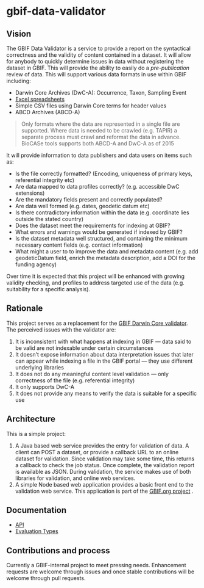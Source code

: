 # gbif-data-validator

## Vision

The GBIF Data Validator is a service to provide a report on the syntactical correctness and the validity of content contained in a dataset.  It will allow for anybody to quickly determine issues in data without registering the dataset in GBIF.  This will provide the ability to easily do a *pre-publication* review of data. This will support various data formats in use within GBIF including:

 - Darwin Core Archives (DwC-A): Occurrence, Taxon, Sampling Event
 - [Excel spreadsheets](http://www.gbif.org/newsroom/news/new-darwin-core-spreadsheet-templates)
 - Simple CSV files using Darwin Core terms for header values
 - ABCD Archives (ABCD-A)

> Only formats where the data are represented in a single file are
> supported.  Where data is needed to be crawled (e.g. TAPIR) a separate
> process must crawl and reformat the data in advance.  BioCASe tools
> supports both ABCD-A and DwC-A as of 2015

It will provide information to data publishers and data users on items such as:

 - Is the file correctly formatted?  (Encoding, uniqueness of primary keys, referential integrity etc)
 - Are data mapped to data profiles correctly? (e.g. accessible DwC extensions)
 - Are the mandatory fields present and correctly populated?
 - Are data well formed (e.g. dates, geodetic datum etc)
 - Is there contradictory information within the data (e.g. coordinate lies outside the stated country)
 - Does the dataset meet the requirements for indexing at GBIF?
 - What errors and warnings would be generated if indexed by GBIF?
 - Is the dataset metadata well structured, and containing the minimum necessary content fields (e.g. contact information)
 - What might a user to to improve the data and metadata content (e.g. add geodeticDatum field, enrich the metadata description, add a DOI for the funding agency)

Over time it is expected that this project will be enhanced with growing validity checking, and profiles to address targeted use of the data (e.g. suitability for a specific analysis).

## Rationale

This project serves as a replacement for the [GBIF Darwin Core validator](http://tools.gbif.org/dwca-validator).  The perceived issues with the validator are:

1. It is inconsistent with what happens at indexing in GBIF — data said to be valid are not indexable under certain circumstances
2. It doesn’t expose information about data interpretation issues that later can appear while indexing a file in the GBIF portal — they use different underlying libraries
3. It does not do any meaningful content level validation — only correctness of the file (e.g. referential integrity)
4. It only supports DwC-A
5. It does not provide any means to verify the data is suitable for a specific use
  
## Architecture
This is a simple project:

 1. A Java based web service provides the entry for validation of data.  A client can POST a dataset, or provide a callback URL to an online dataset for validation.  Since validation may take some time, this returns a callback to check the job status.  Once complete, the validation report is available as JSON.  During validation, the service makes use of both libraries for validation, and online web services.
 2. A simple Node based web application provides a basic front end to the validation web service.  This application is part of the [GBIF.org project](https://github.com/gbif/portal16)   .

## Documentation
 * [API](https://github.com/gbif/gbif-data-validator/blob/master/doc/api.md)
 * [Evaluation Types](https://github.com/gbif/gbif-data-validator/blob/master/doc/evaluation_types.md)

## Contributions and process

Currently a GBIF-internal project to meet pressing needs. Enhancement requests are welcome through issues and once stable contributions will be welcome through pull requests.
